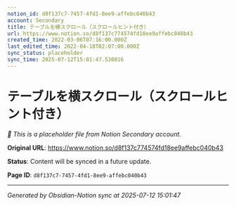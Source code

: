 ```yaml
---
notion_id: d8f137c7-7457-4fd1-8ee9-affebc040b43
account: Secondary
title: テーブルを横スクロール（スクロールヒント付き）
url: https://www.notion.so/d8f137c774574fd18ee9affebc040b43
created_time: 2022-03-06T07:16:00.000Z
last_edited_time: 2022-04-18T02:07:00.000Z
sync_status: placeholder
sync_time: 2025-07-12T15:01:47.530016
---
```


# テーブルを横スクロール（スクロールヒント付き）

*🔄 This is a placeholder file from Notion Secondary account.*

**Original URL**: https://www.notion.so/d8f137c774574fd18ee9affebc040b43

**Status**: Content will be synced in a future update.

**Page ID**: `d8f137c7-7457-4fd1-8ee9-affebc040b43`

---

*Generated by Obsidian-Notion sync at 2025-07-12 15:01:47*
